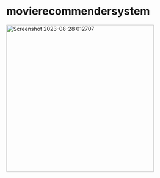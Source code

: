 # movierecommendersystem

<img width="386" alt="Screenshot 2023-08-28 012707" src="https://github.com/user-attachments/assets/049cedf5-e7e4-47a5-b5bb-6fb738825a19">

